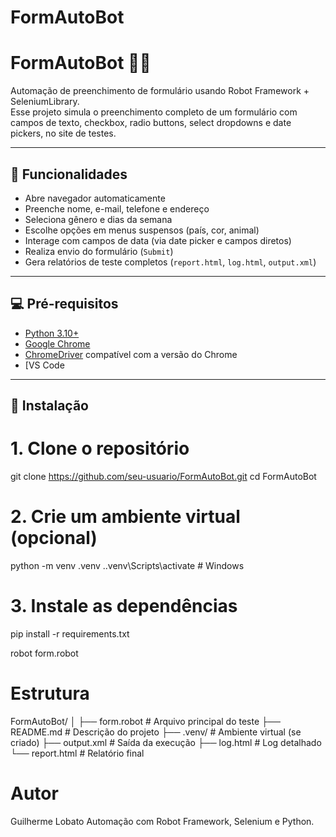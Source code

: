 # FormAutoBot

# FormAutoBot 🧠🤖

Automação de preenchimento de formulário usando Robot Framework + SeleniumLibrary.  
Esse projeto simula o preenchimento completo de um formulário com campos de texto, checkbox, radio buttons, select dropdowns e date pickers, no site de testes.

---

## 📌 Funcionalidades

- Abre navegador automaticamente
- Preenche nome, e-mail, telefone e endereço
- Seleciona gênero e dias da semana
- Escolhe opções em menus suspensos (país, cor, animal)
- Interage com campos de data (via date picker e campos diretos)
- Realiza envio do formulário (`Submit`)
- Gera relatórios de teste completos (`report.html`, `log.html`, `output.xml`)

---

## 💻 Pré-requisitos

- [Python 3.10+](https://www.python.org/downloads/)
- [Google Chrome](https://www.google.com/chrome/)
- [ChromeDriver](https://sites.google.com/chromium.org/driver/) compatível com a versão do Chrome
- [VS Code 

---

## 🚀 Instalação


# 1. Clone o repositório
git clone https://github.com/seu-usuario/FormAutoBot.git
cd FormAutoBot

# 2. Crie um ambiente virtual (opcional)
python -m venv .venv
.\.venv\Scripts\activate  # Windows

# 3. Instale as dependências
pip install -r requirements.txt

robot form.robot

# Estrutura
FormAutoBot/
│
├── form.robot           # Arquivo principal do teste
├── README.md            # Descrição do projeto
├── .venv/               # Ambiente virtual (se criado)
├── output.xml           # Saída da execução
├── log.html             # Log detalhado
└── report.html          # Relatório final

# Autor
Guilherme Lobato
Automação com Robot Framework, Selenium e Python.

